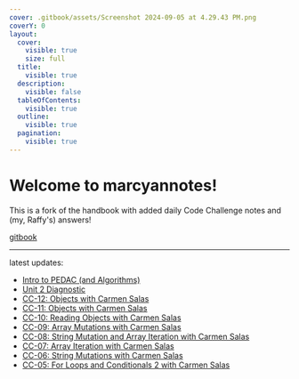 ```yaml
---
cover: .gitbook/assets/Screenshot 2024-09-05 at 4.29.43 PM.png
coverY: 0
layout:
  cover:
    visible: true
    size: full
  title:
    visible: true
  description:
    visible: false
  tableOfContents:
    visible: true
  outline:
    visible: true
  pagination:
    visible: true
---
```


# Welcome to **marcyannotes**!

This is a fork of the handbook with added daily Code Challenge notes and (my, Raffy's) answers!

[gitbook](https://raffycastlee.gitbook.io/marcyannotes)

---

latest updates:

- [Intro to PEDAC (and Algorithms)](codechallenge-curriculum/unit-3/20241028.md)
- [Unit 2 Diagnostic](codechallenge-curriculum/unit-2/20241024.md)
- [CC-12: Objects with Carmen Salas](codechallenge-curriculum/unit-2/20241023.md)
- [CC-11: Objects with Carmen Salas](codechallenge-curriculum/unit-2/20241022.md)
- [CC-10: Reading Objects with Carmen Salas](codechallenge-curriculum/unit-2/20241021.md)
- [CC-09: Array Mutations with Carmen Salas](codechallenge-curriculum/unit-2/20241017.md)
- [CC-08: String Mutation and Array Iteration with Carmen Salas](codechallenge-curriculum/unit-2/20241016.md)
- [CC-07: Array Iteration with Carmen Salas](codechallenge-curriculum/unit-2/20241015.md)
- [CC-06: String Mutations with Carmen Salas](codechallenge-curriculum/unit-2/20241010.md)
- [CC-05: For Loops and Conditionals 2 with Carmen Salas](codechallenge-curriculum/unit-1/20241009.md)
